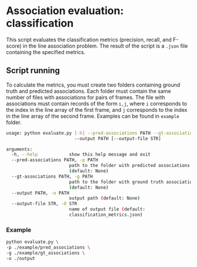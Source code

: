 # Association evaluation: classification

This script evaluates the classification metrics (precision, recall, and F-score) in the line association problem.
The result of the script is a `.json` file containing the specified metrics.

## Script running
To calculate the metrics, you must create two folders containing ground truth and predicted associations.
Each folder must contain the same number of files with associations for pairs of frames.
The file with associations must contain records of the form `i,j`,
where `i` corresponds to the index in the line array of the first frame,
and `j` corresponds to the index in the line array of the second frame.
Examples can be found in `example` folder.

```bash
usage: python evaluate.py [-h] --pred-associations PATH --gt-associations PATH
                          --output PATH [--output-file STR]

arguments:
  -h, --help            show this help message and exit
  --pred-associations PATH, -p PATH
                        path to the folder with predicted associations
                        (default: None)
  --gt-associations PATH, -g PATH
                        path to the folder with ground truth associations
                        (default: None)
  --output PATH, -o PATH
                        output path (default: None)
  --output-file STR, -O STR
                        name of output file (default:
                        classification_metrics.json)
```

### Example
```bash
python evaluate.py \
-p ./example/pred_associations \
-g ./example/gt_associations \
-o ./output
```
